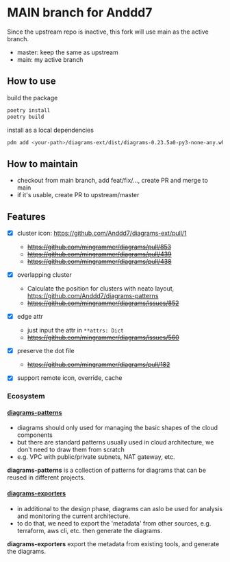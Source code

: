 # MAIN branch for Anddd7

Since the upstream repo is inactive, this fork will use main as the active branch.

- master: keep the same as upstream
- main: my active branch

## How to use

build the package

```sh
poetry install
poetry build
```

install as a local dependencies

```sh
pdm add <your-path>/diagrams-ext/dist/diagrams-0.23.5a0-py3-none-any.whl 
```

## How to maintain

- checkout from main branch, add feat/fix/..., create PR and merge to main
- if it's usable, create PR to upstream/master

## Features

- [x] cluster icon: <https://github.com/Anddd7/diagrams-ext/pull/1>
  - ~~<https://github.com/mingrammer/diagrams/pull/853>~~
  - ~~<https://github.com/mingrammer/diagrams/pull/439>~~
  - ~~<https://github.com/mingrammer/diagrams/pull/438>~~
- [x] overlapping cluster
  - Calculate the position for clusters with neato layout, <https://github.com/Anddd7/diagrams-patterns>
  - ~~<https://github.com/mingrammer/diagrams/issues/852>~~
- [x] edge attr
  - just input the attr in `**attrs: Dict`
  - ~~<https://github.com/mingrammer/diagrams/issues/560>~~

- [x] preserve the dot file
  - ~~<https://github.com/mingrammer/diagrams/pull/182>~~

- [x] support remote icon, override, cache

### Ecosystem

#### [diagrams-patterns](https://github.com/Anddd7/diagrams-patterns)
  
- diagrams should only used for managing the basic shapes of the cloud components
- but there are standard patterns usually used in cloud architecture, we don't need to draw them from scratch
- e.g. VPC with public/private subnets, NAT gateway, etc.

**diagrams-patterns** is a collection of patterns for diagrams that can be reused in different projects.

#### [diagrams-exporters](https://github.com/Anddd7/diagrams-exporters)

- in additional to the design phase, diagrams can aslo be used for analysis and monitoring the current architecture.
- to do that, we need to export the 'metadata' from other sources, e.g. terraform, aws cli, etc. then generate the diagrams.

**diagrams-exporters** export the metadata from existing tools, and generate the diagrams.
